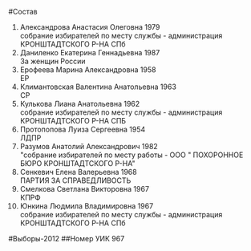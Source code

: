 #Состав
1. Александрова Анастасия Олеговна 1979   
    собрание избирателей по месту службы - администрация КРОНШТАДТСКОГО Р-НА СПб
2. Даниленко Екатерина Геннадьевна 1987   
    За женщин России
3. Ерофеева Марина Александровна 1958   
    ЕР
4. Климантовская Валентина Анатольевна 1963   
    СР
5. Кулькова Лиана Анатольевна 1962   
    собрание избирателей по месту службы - администрация КРОНШТАДТСКОГО Р-НА СПБ
6. Протопопова Луиза Сергеевна 1954   
    ЛДПР
7. Разумов Анатолий Александрович 1982   
    "собрание избирателей по месту работы - ООО " ПОХОРОННОЕ БЮРО КРОНШТАДТСКОГО Р-НА"
8. Сенкевич Елена Валерьевна 1968   
    ПАРТИЯ ЗА СПРАВЕДЛИВОСТЬ
9. Смелкова Светлана Викторовна 1967   
    КПРФ
10. Юнкина Людмила Владимировна 1967   
    собрание избирателей по месту службы - администрация КРОНШТАДТСКОГО Р-НА СПб

#Выборы-2012
##Номер УИК
967